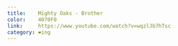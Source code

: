 ```yaml
---
title:    Mighty Oaks - Brother
color:    4070F0
link:     https://www.youtube.com/watch?v=wqzlJb7hTsc
category: ❤ing
---
```


<div class="large embed" data-url="https://www.youtube.com/watch?v=wqzlJb7hTsc">
    
</div>

